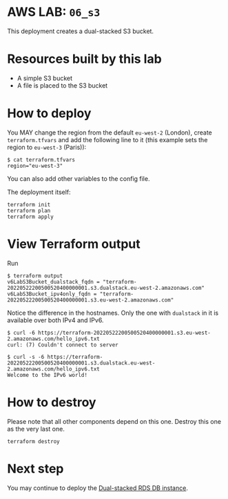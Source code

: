 # AWS LAB: `06_s3`
This deployment creates a dual-stacked S3 bucket.


# Resources built by this lab

- A simple S3 bucket
- A file is placed to the S3 bucket

# How to deploy

You MAY change the region from the default `eu-west-2` (London), create `terraform.tfvars` and add the following line to it (this example sets the region to `eu-west-3` (Paris)):

```
$ cat terraform.tfvars
region="eu-west-3"
```

You can also add other variables to the config file.

The deployment itself:

```
terraform init
terraform plan
terraform apply
```

# View Terraform output

Run

```
$ terraform output
v6LabS3Bucket_dualstack_fqdn = "terraform-20220522200500520400000001.s3.dualstack.eu-west-2.amazonaws.com"
v6LabS3Bucket_ipv4only_fqdn = "terraform-20220522200500520400000001.s3.eu-west-2.amazonaws.com"
```

Notice the difference in the hostnames. Only the one with `dualstack` in it is available over both IPv4 and IPv6.

```
$ curl -6 https://terraform-20220522200500520400000001.s3.eu-west-2.amazonaws.com/hello_ipv6.txt
curl: (7) Couldn't connect to server
```

```
$ curl -s -6 https://terraform-20220522200500520400000001.s3.dualstack.eu-west-2.amazonaws.com/hello_ipv6.txt
Welcome to the IPv6 world!
```

# How to destroy

Please note that all other components depend on this one. Destroy this one as the very last one.

```
terraform destroy
```

# Next step

You may continue to deploy the [Dual-stacked RDS DB instance](../07_rds/README.md).
